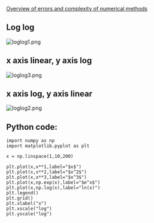 
[Overview of errors and complexity of numerical methods](Overview%20of%20errors%20and%20complexity%20of%20numerical%20methods.md)


## Log log
![loglog1.png](loglog1.png)


## x axis linear, y axis log
![loglog3.png](loglog3.png)


## x axis log, y axis linear
![loglog2.png](loglog2.png)


## Python code:
```
import numpy as np
import matplotlib.pyplot as plt

x = np.linspace(1,10,200)

plt.plot(x,x**1,label="$x$")
plt.plot(x,x**2,label="$x^2$")
plt.plot(x,x**3,label="$x^3$")
plt.plot(x,np.exp(x),label="$e^x$")
plt.plot(x,np.log(x),label="ln(x)")
plt.legend()
plt.grid()
plt.xlabel("x")
plt.xscale("log")
plt.yscale("log")
```